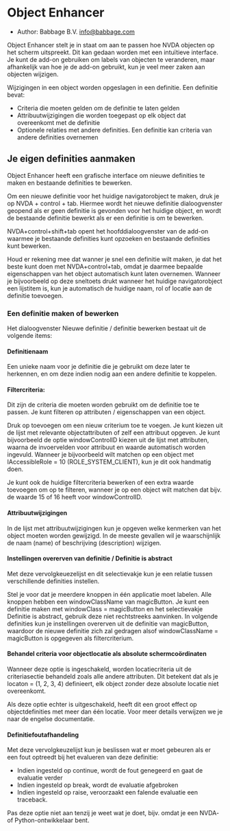 # Object Enhancer
* Author: Babbage B.V. <info@babbage.com>

Object Enhancer stelt je in staat om aan te passen hoe NVDA objecten op het scherm uitspreekt.
Dit kan gedaan worden met een intuïtieve interface.
Je kunt de add-on gebruiken om labels van objecten te veranderen, maar afhankelijk van hoe je de add-on gebruikt, kun je veel meer zaken aan objecten wijzigen.

Wijzigingen in een object worden opgeslagen in een definitie.
Een definitie bevat:

* Criteria die moeten gelden om de definitie te laten gelden
* Attribuutwijzigingen die worden toegepast op elk object dat overeenkomt met de definitie
* Optionele relaties met andere definities. Een definitie kan criteria van andere definities overnemen

## Je eigen definities aanmaken
Object Enhancer heeft een grafische interface om nieuwe definities te maken en bestaande definities te bewerken.

Om een ​​nieuwe definitie voor het huidige navigatorobject te maken, druk je op NVDA + control + tab. Hiermee wordt het nieuwe definitie dialoogvenster geopend als er geen definitie is gevonden voor het huidige object, en wordt de bestaande definitie bewerkt als er een definitie is om te bewerken.

NVDA+control+shift+tab opent het hoofddialoogvenster van de add-on waarmee je bestaande definities kunt opzoeken en bestaande definities kunt bewerken.

Houd er rekening mee dat wanner je snel een definitie wilt maken, je dat het beste kunt doen met NVDA+control+tab, omdat je daarmee bepaalde eigenschappen van het object automatisch kunt laten overnemen.
Wanneer je bijvoorbeeld op deze sneltoets drukt wanneer het huidige navigatorobject een lijstitem is, kun je automatisch de huidige naam, rol of locatie aan de definitie toevoegen.

### Een definitie maken of bewerken
Het dialoogvenster Nieuwe definitie / definitie bewerken bestaat uit de volgende items:

#### Definitienaam
Een unieke naam voor je definitie die je gebruikt om deze later te herkennen, en om deze indien nodig aan een andere definitie te koppelen.

#### Filtercriteria:
Dit zijn de criteria die moeten worden gebruikt om de definitie toe te passen. Je kunt filteren op attributen / eigenschappen van een object.

Druk op toevoegen om een ​​nieuw criterium toe te voegen.
Je kunt kiezen uit de lijst met relevante objectattributen of zelf een attribuut opgeven.
Je kunt bijvoorbeeld de optie windowControlID kiezen uit de lijst met attributen, waarna de invoervelden voor attribuut en waarde automatisch worden ingevuld.
Wanneer je bijvoorbeeld wilt matchen op een object met IAccessibleRole = 10 (ROLE_SYSTEM_CLIENT), kun je dit ook handmatig doen.

Je kunt ook de huidige filtercriteria bewerken of een extra waarde toevoegen om op te filteren, wanneer je op een object wilt matchen dat bijv. de waarde 15 of 16 heeft voor windowControlID.

#### Attribuutwijzigingen
In de lijst met attribuutwijzigingen kun je opgeven welke kenmerken van het object moeten worden gewijzigd. In de meeste gevallen wil je waarschijnlijk de naam (name) of beschrijving (description) wijzigen.

#### Instellingen overerven van definitie / Definitie is abstract
Met deze vervolgkeuezelijst en dit selectievakje kun je een relatie tussen verschillende definities instellen.

Stel je voor dat je meerdere knoppen in één applicatie moet labelen.
Alle knoppen hebben een windowClassName van magicButton.
Je kunt een definitie maken met windowClass = magicButton en het selectievakje Definitie is abstract, gebruik deze niet rechtstreeks aanvinken.
In volgende definities kun je instellingen overerven uit de definitie van magicButton, waardoor de nieuwe definitie zich zal gedragen alsof windowClassName = magicButton is opgegeven als filtercriterium.

#### Behandel criteria voor objectlocatie als absolute schermcoördinaten
Wanneer deze optie is ingeschakeld, worden locatiecriteria uit de criteriasectie behandeld zoals alle andere attributen. Dit betekent dat als je locaton = (1, 2, 3, 4) definieert, elk object zonder deze absolute locatie niet overeenkomt.

Als deze optie echter is uitgeschakeld, heeft dit een groot effect op objectdefinities met meer dan één locatie.
Voor meer details verwijzen we je naar de engelse documentatie.

#### Definitiefoutafhandeling
Met deze vervolgkeuzelijst kun je beslissen wat er moet gebeuren als er een fout optreedt bij het evalueren van deze definitie:

* Indien ingesteld op continue, wordt de fout genegeerd en gaat de evaluatie verder
* Indien ingesteld op break, wordt de evaluatie afgebroken
* Indien ingesteld op raise, veroorzaakt een falende evaluatie een traceback.

Pas deze optie niet aan tenzij je weet wat je doet, bijv. omdat je een NVDA- of Python-ontwikkelaar bent.
